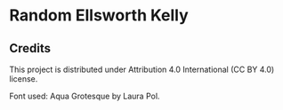 # Random Ellsworth Kelly

## Credits

This project is distributed under Attribution 4.0 International (CC BY 4.0) license.

Font used: Aqua Grotesque by Laura Pol.
